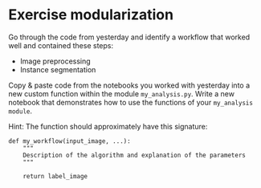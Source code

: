 # Exercise modularization

Go through the code from yesterday and identify a workflow that worked well and contained these steps:

* Image preprocessing
* Instance segmentation

Copy & paste code from the notebooks you worked with yesterday into a new custom function within the module `my_analysis.py`. Write a new notebook that demonstrates how to use the functions of your `my_analysis module`.

Hint: The function should approximately have this signature:

```
def my_workflow(input_image, ...):
    """
    Description of the algorithm and explanation of the parameters
    """
    
    return label_image
```
